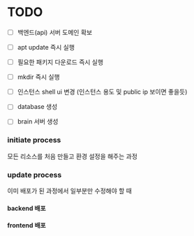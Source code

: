 # TODO

- [ ] 백엔드(api) 서버 도메인 확보
- [ ] apt update 즉시 실행
- [ ] 필요한 패키지 다운로드 즉시 실행
- [ ] mkdir 즉시 실행
- [ ] 인스턴스 shell ui 변경 (인스턴스 용도 및 public ip 보이면 좋을듯)

- [ ] database 생성
- [ ] brain 서버 생성

### initiate process
모든 리소스를 처음 만들고 환경 설정을 해주는 과정

### update process
이미 배포가 된 과정에서 일부분만 수정해야 할 때
#### backend 배포
#### frontend 배포
